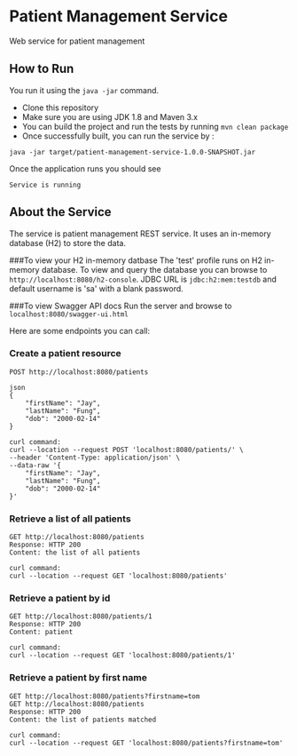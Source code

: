 # Patient Management Service
Web service for patient management

## How to Run
You run it using the ``java -jar`` command.
* Clone this repository 
* Make sure you are using JDK 1.8 and Maven 3.x
* You can build the project and run the tests by running ``mvn clean package``
* Once successfully built, you can run the service by :
```
java -jar target/patient-management-service-1.0.0-SNAPSHOT.jar
```
Once the application runs you should see
```
Service is running
```

## About the Service
The service is patient management REST service. It uses an in-memory database (H2) to store the data.

###To view your H2 in-memory datbase
The 'test' profile runs on H2 in-memory database. To view and query the database you can browse to ``http://localhost:8080/h2-console``. JDBC URL is ``jdbc:h2:mem:testdb`` and default username is 'sa' with a blank password. 

###To view Swagger API docs
Run the server and browse to ``localhost:8080/swagger-ui.html``

Here are some endpoints you can call:
### Create a patient resource
```
POST http://localhost:8080/patients

json
{
    "firstName": "Jay",
    "lastName": "Fung",
    "dob": "2000-02-14"
}

curl command:
curl --location --request POST 'localhost:8080/patients/' \
--header 'Content-Type: application/json' \
--data-raw '{
    "firstName": "Jay",
    "lastName": "Fung",
    "dob": "2000-02-14"
}'
```
### Retrieve a list of all patients
```
GET http://localhost:8080/patients
Response: HTTP 200
Content: the list of all patients

curl command:
curl --location --request GET 'localhost:8080/patients'
```
### Retrieve a patient by id
```
GET http://localhost:8080/patients/1
Response: HTTP 200
Content: patient

curl command:
curl --location --request GET 'localhost:8080/patients/1'
```
### Retrieve a patient by first name
```
GET http://localhost:8080/patients?firstname=tom
GET http://localhost:8080/patients
Response: HTTP 200
Content: the list of patients matched

curl command:
curl --location --request GET 'localhost:8080/patients?firstname=tom'
```